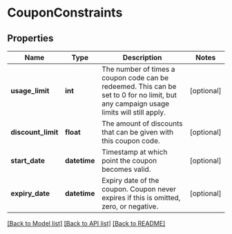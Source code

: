 # CouponConstraints

## Properties
Name | Type | Description | Notes
------------ | ------------- | ------------- | -------------
**usage_limit** | **int** | The number of times a coupon code can be redeemed. This can be set to 0 for no limit, but any campaign usage limits will still apply.  | [optional] 
**discount_limit** | **float** | The amount of discounts that can be given with this coupon code.  | [optional] 
**start_date** | **datetime** | Timestamp at which point the coupon becomes valid. | [optional] 
**expiry_date** | **datetime** | Expiry date of the coupon. Coupon never expires if this is omitted, zero, or negative. | [optional] 

[[Back to Model list]](../README.md#documentation-for-models) [[Back to API list]](../README.md#documentation-for-api-endpoints) [[Back to README]](../README.md)


